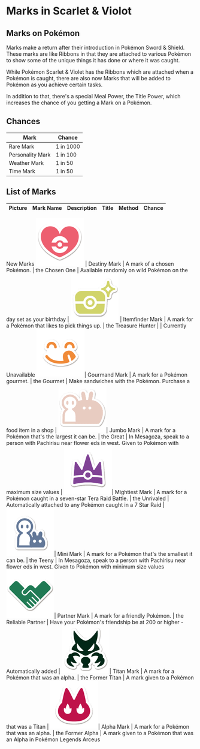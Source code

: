 # Marks in Scarlet & Violot

## Marks on Pokémon
Marks make a return after their introduction in Pokémon Sword & Shield. These marks are like Ribbons in that they are attached to various Pokémon to show some of the unique things it has done or where it was caught.

While Pokémon Scarlet & Violet has the Ribbons which are attached when a Pokémon is caught, there are also now Marks that will be added to Pokémon as you achieve certain tasks.

In addition to that, there's a special Meal Power, the Title Power, which increases the chance of you getting a Mark on a Pokémon.

## Chances
 **Mark**         | **Chance**
------------------|------------
 Rare Mark        | 1 in 1000
 Personality Mark | 1 in 100
 Weather Mark     | 1 in 50
 Time Mark        | 1 in 50

## List of Marks

 **Picture**                    | **Mark Name**   | **Description**                                               | **Title**            | **Method**                                                                                                       | **Chance**
--------------------------------|-----------------|---------------------------------------------------------------|----------------------|------------------------------------------------------------------------------------------------------------------|-----------------------
 New Marks
 ![Destiny-Zeichen](../pokemonimages/destinymark.png)                  | Destiny Mark    | A mark of a chosen Pokémon.                                   | the Chosen One       | Available randomly on wild Pokémon on the day set as your birthday                                               |
 ![Itemfinder-Zeichen](../pokemonimages/itemfindermark.png)                | Itemfinder Mark | A mark for a Pokémon that likes to pick things up.            | the Treasure Hunter  |                                                                                                                  | Currently Unavailable
 ![Gourmand-Zeichen](../pokemonimages/gourmandmark.png)| Gourmand Mark   | A mark for a Pokémon gourmet.                                 | the Gourmet          | Make sandwiches with the Pokémon. Purchase a food item in a shop |
 ![Jumbo-Zeichen](../pokemonimages/jumbomark.png)| Jumbo Mark      | A mark for a Pokémon that's the largest it can be.            | the Great            | In Mesagoza, speak to a person with Pachirisu near flower eds in west. Given to Pokémon with maximum size values |
![Mightiest-Zeichen](../pokemonimages/mightiestmark.png)| Mightiest Mark  | A mark for a Pokémon caught in a seven-star Tera Raid Battle. | the Unrivaled        | Automatically attached to any Pokémon caught in a 7 Star Raid                                                    |
![Mini-Zeichen](../pokemonimages/minimark.png)| Mini Mark       | A mark for a Pokémon that's the smallest it can be.           | the Teeny            | In Mesagoza, speak to a person with Pachirisu near flower eds in west. Given to Pokémon with minimum size values
![Partner-Zeichen](../pokemonimages/partnermark.png)| Partner Mark    | A mark for a friendly Pokémon.                               | the Reliable Partner | Have your Pokémon's friendship be at 200 or higher - Automatically added                                         |
 ![Titan-Zeichen](../pokemonimages/titanmark.png)| Titan Mark      | A mark for a Pokémon that was an alpha.                       | the Former Titan     | A mark given to a Pokémon that was a Titan                                                                       |
 ![Alpha-Zeichen](../pokemonimages/alphamark.png)|  Alpha Mark      | A mark for a Pokémon that was an alpha.                       | the Former Alpha     | A mark given to a Pokémon that was an Alpha in Pokémon Legends Arceus
